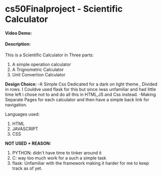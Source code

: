 # cs50Finalproject - Scientific Calculator
#### Video Demo:  <URL HERE>
#### Description:

This is a Scientific Calculator in Three parts:
1. A simple operation calculator
2. A Trignometric Calculator
3. Unit Convertion Calculator

**Design Choice:**
-A Simple Css Dedicated for a dark on light theme , Divided in rows. I Couldve used flask for this but since iwas unfamiliar and had little time left i chose not to and do all this in HTML,JS and Css instead.
-Making Separate Pages for each calculator and then have a simple back link for navigation.

Languages used:
1. HTML
2. JAVASCRIPT
3. CSS

**NOT USED + REASON:**
1. PYTHON: didn't have time to tinker around it
2. C: way too much work for a such a simple task
3. flask: Unfamiliar with the framework making it harder for me to keep track as of yet.
